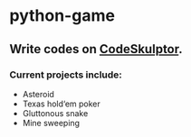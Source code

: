 # python-game
## Write codes on [CodeSkulptor](http://codeskulptor.org/). 
### Current projects include:
* Asteroid
* Texas hold‘em poker
* Gluttonous snake
* Mine sweeping
